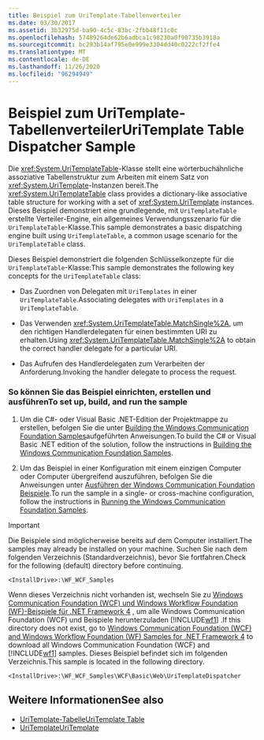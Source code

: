 ```yaml
---
title: Beispiel zum UriTemplate-Tabellenverteiler
ms.date: 03/30/2017
ms.assetid: 3b32975d-ba90-4c5c-83bc-2fbb48f11c0c
ms.openlocfilehash: 57489264de62b6adbca1c98230a0f90735b3918a
ms.sourcegitcommit: bc293b14af795e0e999e3304dd40c0222cf2ffe4
ms.translationtype: MT
ms.contentlocale: de-DE
ms.lasthandoff: 11/26/2020
ms.locfileid: "96294949"
---
```

# <a name="uritemplate-table-dispatcher-sample"></a><span data-ttu-id="8b883-102">Beispiel zum UriTemplate-Tabellenverteiler</span><span class="sxs-lookup"><span data-stu-id="8b883-102">UriTemplate Table Dispatcher Sample</span></span>

<span data-ttu-id="8b883-103">Die <xref:System.UriTemplateTable>-Klasse stellt eine wörterbuchähnliche assoziative Tabellenstruktur zum Arbeiten mit einem Satz von <xref:System.UriTemplate>-Instanzen bereit.</span><span class="sxs-lookup"><span data-stu-id="8b883-103">The <xref:System.UriTemplateTable> class provides a dictionary-like associative table structure for working with a set of <xref:System.UriTemplate> instances.</span></span> <span data-ttu-id="8b883-104">Dieses Beispiel demonstriert eine grundlegende, mit `UriTemplateTable` erstellte Verteiler-Engine, ein allgemeines Verwendungsszenario für die `UriTemplateTable`-Klasse.</span><span class="sxs-lookup"><span data-stu-id="8b883-104">This sample demonstrates a basic dispatching engine built using `UriTemplateTable`, a common usage scenario for the `UriTemplateTable` class.</span></span>  
  
 <span data-ttu-id="8b883-105">Dieses Beispiel demonstriert die folgenden Schlüsselkonzepte für die `UriTemplateTable`-Klasse:</span><span class="sxs-lookup"><span data-stu-id="8b883-105">This sample demonstrates the following key concepts for the `UriTemplateTable` class:</span></span>  
  
- <span data-ttu-id="8b883-106">Das Zuordnen von Delegaten mit `UriTemplates` in einer `UriTemplateTable`.</span><span class="sxs-lookup"><span data-stu-id="8b883-106">Associating delegates with `UriTemplates` in a `UriTemplateTable`.</span></span>  
  
- <span data-ttu-id="8b883-107">Das Verwenden <xref:System.UriTemplateTable.MatchSingle%2A>, um den richtigen Handlerdelegaten für einen bestimmten URI zu erhalten.</span><span class="sxs-lookup"><span data-stu-id="8b883-107">Using <xref:System.UriTemplateTable.MatchSingle%2A> to obtain the correct handler delegate for a particular URI.</span></span>  
  
- <span data-ttu-id="8b883-108">Das Aufrufen des Handlerdelegaten zum Verarbeiten der Anforderung.</span><span class="sxs-lookup"><span data-stu-id="8b883-108">Invoking the handler delegate to process the request.</span></span>  
  
### <a name="to-set-up-build-and-run-the-sample"></a><span data-ttu-id="8b883-109">So können Sie das Beispiel einrichten, erstellen und ausführen</span><span class="sxs-lookup"><span data-stu-id="8b883-109">To set up, build, and run the sample</span></span>  
  
1. <span data-ttu-id="8b883-110">Um die C#- oder Visual Basic .NET-Edition der Projektmappe zu erstellen, befolgen Sie die unter [Building the Windows Communication Foundation Samples](building-the-samples.md)aufgeführten Anweisungen.</span><span class="sxs-lookup"><span data-stu-id="8b883-110">To build the C# or Visual Basic .NET edition of the solution, follow the instructions in [Building the Windows Communication Foundation Samples](building-the-samples.md).</span></span>  
  
2. <span data-ttu-id="8b883-111">Um das Beispiel in einer Konfiguration mit einem einzigen Computer oder Computer übergreifend auszuführen, befolgen Sie die Anweisungen unter [Ausführen der Windows Communication Foundation Beispiele](running-the-samples.md).</span><span class="sxs-lookup"><span data-stu-id="8b883-111">To run the sample in a single- or cross-machine configuration, follow the instructions in [Running the Windows Communication Foundation Samples](running-the-samples.md).</span></span>  
  
> [!IMPORTANT]
> <span data-ttu-id="8b883-112">Die Beispiele sind möglicherweise bereits auf dem Computer installiert.</span><span class="sxs-lookup"><span data-stu-id="8b883-112">The samples may already be installed on your machine.</span></span> <span data-ttu-id="8b883-113">Suchen Sie nach dem folgenden Verzeichnis (Standardverzeichnis), bevor Sie fortfahren.</span><span class="sxs-lookup"><span data-stu-id="8b883-113">Check for the following (default) directory before continuing.</span></span>  
>
> `<InstallDrive>:\WF_WCF_Samples`  
>
> <span data-ttu-id="8b883-114">Wenn dieses Verzeichnis nicht vorhanden ist, wechseln Sie zu [Windows Communication Foundation (WCF) und Windows Workflow Foundation (WF)-Beispiele für .NET Framework 4](https://www.microsoft.com/download/details.aspx?id=21459) , um alle Windows Communication Foundation (WCF) und Beispiele herunterzuladen [!INCLUDE[wf1](../../../../includes/wf1-md.md)] .</span><span class="sxs-lookup"><span data-stu-id="8b883-114">If this directory does not exist, go to [Windows Communication Foundation (WCF) and Windows Workflow Foundation (WF) Samples for .NET Framework 4](https://www.microsoft.com/download/details.aspx?id=21459) to download all Windows Communication Foundation (WCF) and [!INCLUDE[wf1](../../../../includes/wf1-md.md)] samples.</span></span> <span data-ttu-id="8b883-115">Dieses Beispiel befindet sich im folgenden Verzeichnis.</span><span class="sxs-lookup"><span data-stu-id="8b883-115">This sample is located in the following directory.</span></span>  
>
> `<InstallDrive>:\WF_WCF_Samples\WCF\Basic\Web\UriTemplateDispatcher`  
  
## <a name="see-also"></a><span data-ttu-id="8b883-116">Weitere Informationen</span><span class="sxs-lookup"><span data-stu-id="8b883-116">See also</span></span>

- [<span data-ttu-id="8b883-117">UriTemplate-Tabelle</span><span class="sxs-lookup"><span data-stu-id="8b883-117">UriTemplate Table</span></span>](uritemplate-table-sample.md)
- [<span data-ttu-id="8b883-118">UriTemplate</span><span class="sxs-lookup"><span data-stu-id="8b883-118">UriTemplate</span></span>](uritemplate-sample.md)
